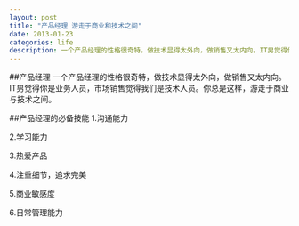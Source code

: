 ```yaml
---
layout: post
title: "产品经理 游走于商业和技术之间"
date: 2013-01-23
categories: life
description: 一个产品经理的性格很奇特，做技术显得太外向，做销售又太内向。IT男觉得你是业务人员，市场销售觉得我们是技术人员。你总是这样，游走于商业与技术之间。
---
```

##产品经理
一个产品经理的性格很奇特，做技术显得太外向，做销售又太内向。IT男觉得你是业务人员，市场销售觉得我们是技术人员。你总是这样，游走于商业与技术之间。

##产品经理的必备技能
1.沟通能力

2.学习能力

3.热爱产品

4.注重细节，追求完美

5.商业敏感度

6.日常管理能力
